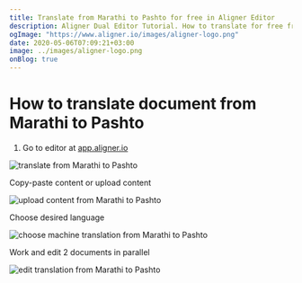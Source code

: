 ```yaml
---
title: Translate from Marathi to Pashto for free in Aligner Editor
description: Aligner Dual Editor Tutorial. How to translate for free from Marathi to Pashto. Aligner is multilingual document management platform. 
ogImage: "https://www.aligner.io/images/aligner-logo.png"
date: 2020-05-06T07:09:21+03:00
image: ../images/aligner-logo.png
onBlog: true
---
```


# How to translate document from Marathi to Pashto

1. Go to editor at [app.aligner.io](https://app.aligner.io "Aligner App web page")

![translate from Marathi to Pashto](../aligner-blank-editor.png "translate from Marathi to Pashto")

Copy-paste content or upload content

![upload content from Marathi to Pashto](../aligner-uploaded-document.png "upload content from Marathi to Pashto")

Choose desired language

![choose machine translation from Marathi to Pashto](../aligner-language-dropdown.png "choose machine translation from Marathi to Pashto")

Work and edit 2 documents in parallel

![edit translation from Marathi to Pashto](../aligner-double-sitded-editor.png "edit translation from Marathi to Pashto")

